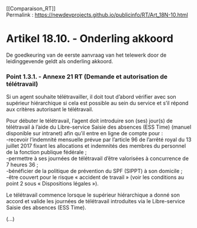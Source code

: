 [[Comparaison_RT]]  
Permalink : https://newdevprojects.github.io/publicinfo/RT/Art_18N-10.html

# Artikel 18.10. - Onderling akkoord

De goedkeuring van de eerste aanvraag van het telewerk door de leidinggevende geldt als onderling akkoord. 

### Point 1.3.1. - Annexe 21 RT (Demande et autorisation de télétravail)

Si un agent souhaite télétravailler, il doit tout d’abord vérifier avec son supérieur hiérarchique si cela est possible au sein du service et s’il répond aux critères autorisant le télétravail.  

Pour débuter le télétravail, l’agent doit introduire son (ses) jour(s) de télétravail à l’aide du Libre-service Saisie des absences (ESS Time) (manuel disponible sur intranet) afin qu’il entre en ligne de compte pour :  
-recevoir l’indemnité mensuelle prévue par l’article 96 de l’arrêté royal du 13 juillet 2017 fixant les allocations et indemnités des membres du personnel de la fonction publique fédérale ;  
-permettre à ses journées de télétravail d’être valorisées à concurrence de 7 heures 36 ;  
-bénéficier de la politique de prévention du SPF (SIPPT) à son domicile ;  
-être couvert pour le risque « accident de travail » (voir les conditions au point 2 sous « Dispositions légales »). 

Le télétravail commence lorsque le supérieur hiérarchique a donné son accord et valide les journées de télétravail introduites via le Libre-service Saisie des absences (ESS Time). 

(...)
